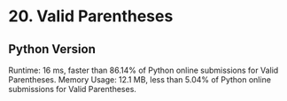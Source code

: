 # 20. Valid Parentheses

## Python Version
Runtime: 16 ms, faster than 86.14% of Python online submissions for Valid Parentheses.
Memory Usage: 12.1 MB, less than 5.04% of Python online submissions for Valid Parentheses.